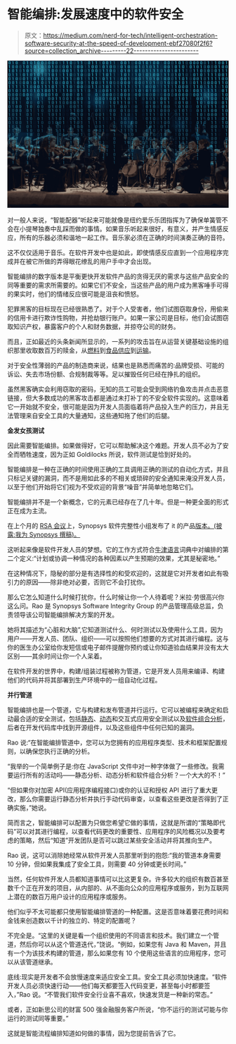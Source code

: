 # 智能编排:发展速度中的软件安全

> 原文：<https://medium.com/nerd-for-tech/intelligent-orchestration-software-security-at-the-speed-of-development-ebf27080f2f6?source=collection_archive---------22----------------------->

![](img/f3ce53ceacf210b01bba9bbda4d364df.png)

对一般人来说，“智能配器”听起来可能就像是纽约爱乐乐团指挥为了确保单簧管不会在小提琴独奏中乱踩而做的事情。如果音乐听起来很好，有意义，并产生情感反应，所有的乐器必须和谐地一起工作。音乐家必须在正确的时间演奏正确的音符。

这不仅仅适用于音乐。在软件开发中也是如此，即使情感反应直到一个应用程序完成并在被它所做的弄得眼花缭乱的用户手中才会出现。

智能编排的数字版本是平衡更快开发软件产品的贪得无厌的需求与这些产品安全的同等重要的需求所需要的。如果它们不安全，当这些产品的用户成为黑客唾手可得的果实时，他们的情绪反应很可能是沮丧和愤怒。

犯罪黑客的目标现在已经很熟悉了。对于个人受害者，他们试图窃取身份，用偷来的信用卡进行欺诈性购物，并抢劫银行账户。如果一家公司是目标，他们会试图窃取知识产权，暴露客户的个人和财务数据，并掠夺公司的财务。

而且，正如最近的头条新闻所显示的，一系列的攻击旨在从运营关键基础设施的组织那里收取数百万的赎金，从[燃料](https://armerding.medium.com/colonial-pipeline-yet-another-cybersecurity-wake-up-call-e9d03498e34d)到[食品供应](https://arstechnica.com/gadgets/2021/06/attack-on-meat-supplier-came-from-revil-ransomwares-most-cut-throat-gang/)到[运输](https://thehill.com/policy/cybersecurity/556489-massachusetts-ferry-operator-hit-by-ransomware-attack)。

对于安全性薄弱的产品的制造商来说，结果也是熟悉而痛苦的:品牌受损、可能的诉讼、失去市场份额、合规制裁等等。足以摧毁任何已经在挣扎的组织。

虽然黑客确实会利用窃取的密码，无知的员工可能会受到网络钓鱼攻击并点击恶意链接，但大多数成功的黑客攻击都是通过未打补丁的不安全软件实现的。这意味着它一开始就不安全，很可能是因为开发人员面临着将产品投入生产的压力，并且无法管理来自安全工具的大量通知，这些通知拖了他们的后腿。

**金发女孩测试**

因此需要智能编排。如果做得好，它可以帮助解决这个难题。开发人员不必为了安全而牺牲速度，因为正如 Goldilocks 所说，软件测试是恰到好处的。

智能编排是一种在正确的时间使用正确的工具调用正确的测试的自动化方式，并且只标记关键的漏洞，而不是用如此多的不相关或琐碎的安全通知来淹没开发人员，以至于他们开始将它们视为不受欢迎的背景“噪音”并简单地忽略它们。

智能编排并不是一个新概念，它的元素已经存在了几十年。但是一种更全面的形式正在成为主流。

在上个月的 [RSA 会议](https://www.rsaconference.com/en/usa)上，Synopsys 软件完整性小组发布了 it 的产品[版本。(披露:我为 Synopsys 撰稿)。](https://www.synopsys.com/software-integrity/polaris/intelligent-orchestration.html?cmp=pr-sig&utm_medium=referral?cmp=pr-sig&utm_medium=referral)

这听起来像是软件开发人员的梦想。它的工作方式符合[牛津语言](https://languages.oup.com/google-dictionary-en/)词典中对编排的第二个定义:“计划或协调一种情况的各种因素以产生预期的效果，尤其是秘密地。”

在这种情况下，隐秘的部分是有选择性的和受欢迎的，这就是它对开发者如此有吸引力的原因——除非绝对必要，否则它不会打扰你。

那么它怎么知道什么时候打扰你，什么时候让你一个人待着呢？米拉·劳很高兴你这么问。Rao 是 Synopsys Software Integrity Group 的产品管理高级总监，负责领导该公司智能编排解决方案的开发。

她将其描述为“心脏和大脑”,它知道测试什么、何时测试以及使用什么工具，因为用户——开发人员、团队、组织——可以按照他们想要的方式对其进行编程。这与你的医生办公室给你发短信或电子邮件提醒你预约或让你知道验血结果并没有太大区别——其余时间让你一个人呆着。

在软件开发的世界中，构建/组装过程被称为管道，它是开发人员用来编译、构建他们的代码并将其部署到生产环境中的一组自动化过程。

**并行管道**

智能编排也是一个管道，它与构建和发布管道并行运行。它可以被编程来确定和启动最合适的安全测试，包括[静态](https://www.synopsys.com/software-integrity/security-testing/static-analysis-sast.html?cmp=pr-sig&utm_medium=referral)、[动态](https://www.synopsys.com/software-integrity/application-security-testing-services/dynamic-analysis-dast.html?cmp=pr-sig&utm_medium=referral)和交互式应用安全测试以及[软件组合分析](https://www.synopsys.com/software-integrity/security-testing/software-composition-analysis.html?cmp=pr-sig&utm_medium=referral)，后者在开发代码库中找到开源组件，以及这些组件中任何已知的漏洞。

Rao 说:“在智能编排管道中，您可以为您拥有的应用程序类型、技术和框架配置规则，以确保您执行正确的分析。

“我举的一个简单例子是:你在 JavaScript 文件中对一种字体做了一些修改。我需要运行所有的活动吗——静态分析、动态分析和软件组合分析？一个大大的不！”

“但如果你对加密 API(应用程序编程接口)或你的认证和授权 API 进行了重大更改，那么你需要运行静态分析并执行手动代码审查，以查看这些更改是否得到了正确实施，”她说。

简而言之，智能编排可以配置为只做您希望它做的事情，这就是所谓的“策略即代码”可以对其进行编程，以查看代码更改的重要性、应用程序的风险概况以及要考虑的策略，然后“知道”开发团队是否可以跳过某些安全活动并将其推向生产。

Rao 说，这可以消除她经常从软件开发人员那里听到的抱怨:“我的管道本身需要 10 分钟，但如果我集成了安全工具，则需要 40 分钟或更长时间。”

当然，任何软件开发人员都知道事情可以比这更复杂。许多较大的组织有数百甚至数千个正在开发的项目，从内部的、从不面向公众的应用程序或服务，到为互联网上潜在的数百万用户设计的应用程序或服务。

他们似乎不太可能都只使用智能编排管道的一种配置。这是否意味着要花费时间和金钱来创造数以千计的独立的、特定的配置呢？

不完全是。“这里的关键是看一个组织使用的不同语言和技术。我们建立一个管道，然后你可以从这个管道迭代，”饶说。“例如，如果您有 Java 和 Maven，并且有一个为该技术构建的管道，那么如果您有 10 个使用这些语言的应用程序，您可以从该管道继承。

底线:现实是开发者不会放慢速度来适应安全工具。安全工具必须加快速度。“软件开发人员必须快速行动——他们每天都要签入代码变更，甚至每小时都要签入，”Rao 说。“不管我们软件安全行业喜不喜欢，快速发货是一种新的常态。”

或者，正如新思公司的财富 500 强金融服务客户所说，“你不运行的测试可能与你运行的测试同等重要。”

这就是智能流程编排知道如何做的事情，因为您提前告诉了它。
